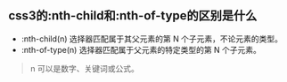 ## css3的:nth-child和:nth-of-type的区别是什么

* :nth-child(n) 选择器匹配属于其父元素的第 N 个子元素，不论元素的类型。
* :nth-of-type(n) 选择器匹配属于父元素的特定类型的第 N 个子元素。
> n 可以是数字、关键词或公式。